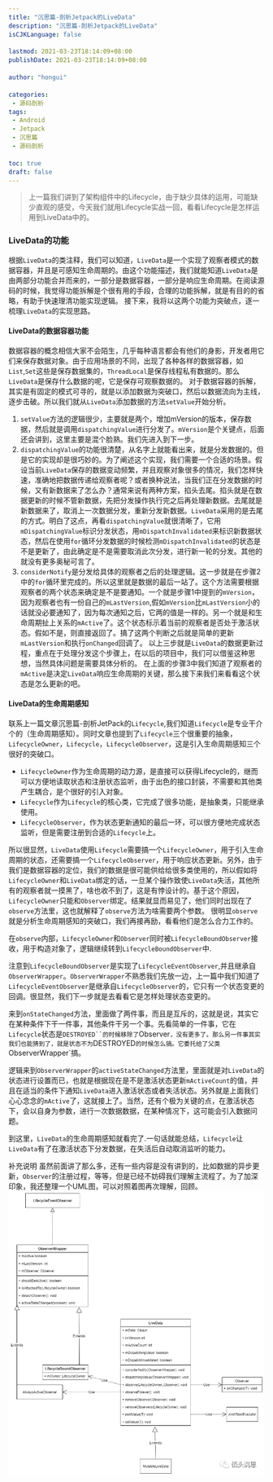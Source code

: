 ```yaml
---
title: "沉思篇-剖析Jetpack的LiveData"
description: "沉思篇-剖析Jetpack的LiveData"
isCJKLanguage: false

lastmod: 2021-03-23T18:14:09+08:00
publishDate: 2021-03-23T18:14:09+08:00

author: "hongui"

categories:
 - 源码剖析
tags:
 - Android
 - Jetpack
 - 沉思篇
 - 源码剖析

toc: true
draft: false
---
```


> 上一篇我们讲到了架构组件中的Lifecycle，由于缺少具体的运用，可能缺少直观的感受，今天我们就用Lifecycle实战一回，看看Lifecycle是怎样运用到LiveData中的。

### LiveData的功能
根据`LiveData`的类注释，我们可以知道，`LiveData`是一个实现了观察者模式的数据容器，并且是可感知生命周期的。由这个功能描述，我们就能知道`LiveData`是由两部分功能合并而来的，一部分是数据容器，一部分是响应生命周期。在阅读源码的时候，我觉得功能拆解是个很有用的手段，合理的功能拆解，就是有目的的省略，有助于快速理清功能实现逻辑。
接下来，我将以这两个功能为突破点，逐一梳理`LiveData`的实现思路。
<!--more-->
#### LiveData的数据容器功能
数据容器的概念相信大家不会陌生，几乎每种语言都会有他们的身影，开发者用它们来保存数据对象。由于应用场景的不同，出现了各种各样的数据容器，如`List`,`Set`这些是保存数据集的，`ThreadLocal`是保存线程私有数据的。那么`LiveData`是保存什么数据的呢，它是保存可观察数据的。
对于数据容器的拆解，其实是有固定的模式可寻的，就是以添加数据为突破口，然后以数据流向为主线，逐步击破。所以我们就从`LiveData`添加数据的方法`setValue`开始分析。

1. `setValue`方法的逻辑很少，主要就是两个，增加mVersion的版本，保存数据，然后就是调用`dispatchingValue`进行分发了。`mVersion`是个关键点，后面还会讲到，这里主要是混个脸熟。我们先进入到下一步。
2. `dispatchingValue`的功能很清楚，从名字上就能看出来，就是分发数据的。但是它的实现却是很巧妙的。为了阐述这个实现，我们需要一个合适的场景。假设当前`LiveData`保存的数据变动频繁，并且观察对象很多的情况，我们怎样快速，准确地把数据传递给观察者呢？或者换种说法，当我们正在分发数据的时候，又有新数据来了怎么办？通常来说有两种方案，掐头去尾。掐头就是在数据更新的时候不管新数据，先把分发操作执行完之后再处理新数据。去尾就是新数据来了，取消上一次数据分发，重新分发新数据。`LiveData`采用的是去尾的方式。明白了这点，再看`dispatchingValue`就很清晰了，它用`mDispatchingValue`标识分发状态，用`mDispatchInvalidated`来标识新数据状态，然后在使用`for`循环分发数据的时候检测`mDispatchInvalidated`的状态是不是更新了，由此确定是不是需要取消此次分发，进行新一轮的分发。其他的就没有更多奥秘可言了。
3. `considerNotify`是分发给具体的观察者之后的处理逻辑。这一步就是在步骤2中的`for`循环里完成的。所以这里就是数据的最后一站了。这个方法需要根据观察者的两个状态来确定是不是要通知。一个就是步骤1中提到的`mVersion`，因为观察者也有一份自己的`mLastVersion`,假如`mVersion`比`mLastVersion`小的话就没必要通知了，因为每次通知之后，它两的值是一样的。另一个就是和生命周期扯上关系的`mActive`了。这个状态标示着当前的观察者是否处于激活状态。假如不是，则直接返回了。搞了这两个判断之后就是简单的更新`mLastVersion`和执行`onChanged`回调了。
以上三步就是`LiveData`的数据更新过程，重点在于处理分发这个步骤上，在以后的项目中，我们可以借鉴这种思想，当然具体问题是需要具体分析的。
在上面的步骤3中我们知道了观察者的`mActive`是决定`LiveData`响应生命周期的关键，那么接下来我们来看看这个状态是怎么更新的吧。

#### LiveData的生命周期感知
联系上一篇文章沉思篇-剖析JetPack的`Lifecycle`,我们知道`Lifecycle`是专业干介个的（生命周期感知）。同时文章也提到了`Lifecycle`三个很重要的抽象，`LifecycleOwner`，`Lifecycle`，`LifecycleObserver`，这是引入生命周期感知三个很好的突破口。

- `LifecycleOwner`作为生命周期的动力源，是直接可以获得Lifecycle的，继而可以方便地读取状态和注册状态监听，由于出色的接口封装，不需要和其他类产生耦合，是个很好的引入对象。
- `Lifecycle`作为`Lifecycle`的核心类，它完成了很多功能，是抽象类，只能继承使用。
- `LifecycleObserver`，作为状态更新通知的最后一环，可以很方便地完成状态监听，但是需要注册到合适的`Lifecycle`上。

所以很显然，`LiveData`使用`Lifecycle`需要搞一个`LifecycleOwner`，用于引入生命周期的状态，还需要搞一个`LifecycleObserver`，用于响应状态更新。另外，由于我们是数据容器的定位，我们的数据是很可能供给给很多类使用的，所以假如将`LifecycleOwner`和`LiveData`绑定的话，一旦某个操作致使`LiveData`失活，其他所有的观察者就一摸黑了，啥也收不到了，这是有悖设计的。基于这个原因，`LifecycleOwner`只能和`Observer`绑定。结果就显而易见了，他们同时出现在了`observe`方法里，这也就解释了`observe`方法为啥需要两个参数。
很明显`observe`就是分析生命周期感知的突破口，我们再接再励，看看他们是怎么合力工作的。

在`observe`内部，`LifecycleOwner`和`Observer`同时被`LifecycleBoundObserver`接收，用于构造对象了，逻辑继续转到`LifecycleBoundObserver`中.

注意到`LifecycleBoundObserver`是实现了`LifecycleEventObserver`,并且继承自`ObserverWrapper`。`ObserverWrapper`不熟悉我们先放一边，上一篇中我们知道了`LifecycleEventObserver`是继承自`LifecycleObserver`的，它只有一个状态变更的回调。很显然，我们下一步就是去看看它是怎样处理状态变更的。

来到`onStateChanged`方法，里面做了两件事，而且是互斥的，这就是说，其实它在某种条件下干一件事，其他条件干另一个事。先看简单的一件事，它在`Lifecycle`状态是`DESTROYED``的时候移除了`Observer`，没有更多了。那么另一件事其实我们也能猜到了，就是状态不为`DESTROYED`的时候怎么搞。它委托给了父类`ObserverWrapper`搞。

逻辑来到`ObserverWrapper`的`activeStateChanged`方法里，里面就是对`LiveData`的状态进行设置而已，也就是根据现在是不是激活状态更新`mActiveCount`的值，并且在适当的条件下通知`LiveData`进入激活状态或者失活状态。另外就是上面我们心心念念的`mActive`了，这就接上了。当然，还有个极为关键的点，在激活状态下，会以自身为参数，进行一次数据数据，在某种情况下，这可能会引入数据问题。

到这里，`LiveData`的生命周期感知就看完了.一句话就能总结，`Lifecycle`让`LiveData`有了在激活状态下分发数据，在失活后自动取消监听的能力。

补充说明
虽然前面讲了那么多，还有一些内容是没有讲到的，比如数据的异步更新，`Observer`的注册过程，等等，但是已经不妨碍我们理解主流程了。为了加深印象，我还整理一个UML图，可以对照着图再次理解，回顾。
![livedata UML](livedata.webp)